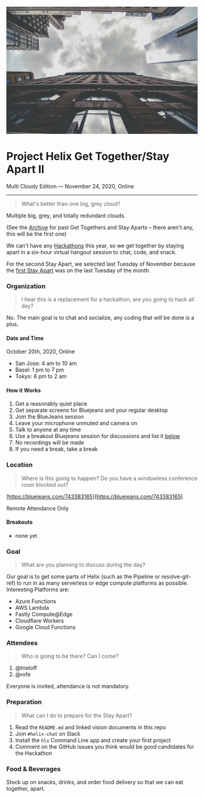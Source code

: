 ![](./2-cloudy/2.jpg)

# Project Helix Get Together/Stay Apart II

Multi Cloudy Edition — November 24, 2020, Online

---

> What's better than one big, grey cloud?

Multiple big, grey, and totally redundant clouds.

(See the [Archive](./README.md) for past Get Togethers and Stay Aparts – there aren't any, this will be the first one)

We can't have any [Hackathons](../hackathons/README.md) this year, so we get together by staying apart in a six-hour virtual hangout session to chat, code, and snack.

For the second Stay Apart, we selected last Tuesday of November because the [first Stay Apart](1-spooky.md) was on the last Tuesday of the month.

### Organization

> I hear this is a replacement for a hackathon, are you going to hack all day?

No. The main goal is to chat and socialize, any coding that will be done is a plus.

#### Date and Time

October 20th, 2020, Online

- San Jose: 4 am to 10 am
- Basel: 1 pm to 7 pm
- Tokyo: 8 pm to 2 am

#### How it Works

1. Get a reasonably quiet place
2. Get separate screens for Bluejeans and your regular desktop
3. Join the BlueJeans session
4. Leave your microphone unmuted and camera on
5. Talk to anyone at any time
6. Use a breakout Bluejeans session for discussions and list it [below](#breakouts)
7. No recordings will be made
8. If you need a break, take a break

### Location

> Where is this going to happen? Do you have a windowless conference room blocked out?

[https://bluejeans.com/743383165](https://bluejeans.com/743383165)

Remote Attendance Only

#### Breakouts

- none yet

### Goal

> What are you planning to discuss during the day?

Our goal is to get some parts of Helix (such as the Pipeline or resolve-git-ref) to run in as many serverless or edge compute platforms as possible. Interesting Platforms are:

- Azure Functions
- AWS Lambda
- Fastly Compute@Edge
- Cloudflare Workers
- Google Cloud Functions

### Attendees

> Who is going to be there? Can I come?

1. @trieloff 
1. @rofe

Everyone is invited, attendance is not mandatory.

### Preparation

> What can I do to prepare for the Stay Apart?

1. Read the `README.md` and linked vision documents in this repo
2. Join `#helix-chat` on Slack
3. Install the `hlx` Command Line app and create your first project
4. Comment on the GitHub issues you think would be good candidates for the Hackathon

### Food & Beverages

Stock up on snacks, drinks, and order food delivery so that we can eat together, apart.
